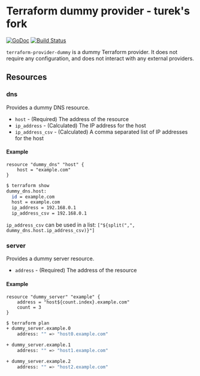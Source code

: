 # Terraform dummy provider - turek's fork

[![GoDoc](https://godoc.org/github.com/whitepages/terraform-provider-dummy?status.svg)](https://godoc.org/github.com/whitepages/terraform-provider-dummy)
[![Build Status](https://secure.travis-ci.org/whitepages/terraform-provider-dummy.png)](http://travis-ci.org/whitepages/terraform-provider-dummy)

`terraform-provider-dummy` is a dummy Terraform provider. It does not
require any configuration, and does not interact with any external
providers.

## Resources

### dns

Provides a dummy DNS resource.

* `host` - (Required) The address of the resource
* `ip_address` - (Calculated) The IP address for the host
* `ip_address_csv` - (Calculated) A comma separated list of IP
  addresses for the host

#### Example

```
resource "dummy_dns" "host" {
	host = "example.com"
}
```

```sh
$ terraform show
dummy_dns.host:
  id = example.com
  host = example.com
  ip_address = 192.168.0.1
  ip_address_csv = 192.168.0.1
```

`ip_address_csv` can be used in a list:
`["${split(",", dummy_dns.host.ip_address_csv)}"]`

### server

Provides a dummy server resource.

* `address` - (Required) The address of the resource

#### Example

```
resource "dummy_server" "example" {
	address = "host${count.index}.example.com"
	count = 3
}
```

```sh
$ terraform plan
+ dummy_server.example.0
    address: "" => "host0.example.com"

+ dummy_server.example.1
    address: "" => "host1.example.com"

+ dummy_server.example.2
    address: "" => "host2.example.com"
```
